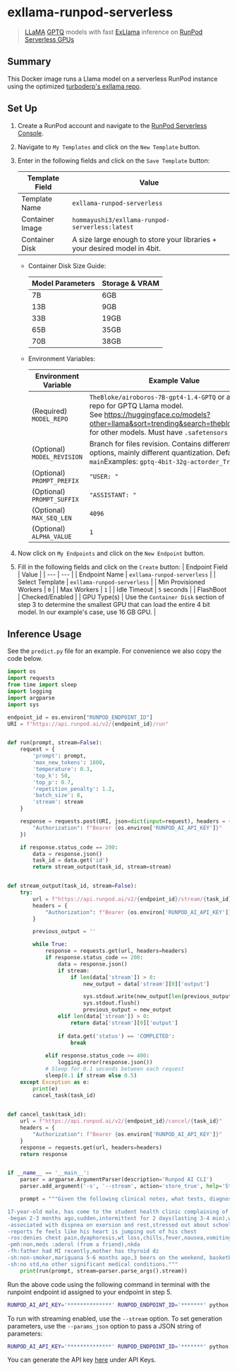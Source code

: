 # exllama-runpod-serverless

> [LLaMA](https://ai.facebook.com/blog/large-language-model-llama-meta-ai/) [GPTQ](https://arxiv.org/abs/2210.17323) models with fast [ExLlama](https://github.com/turboderp/exllama) inference on [RunPod Serverless GPUs](https://www.runpod.io/serverless-gpu)

## Summary
This Docker image runs a Llama model on a serverless RunPod instance using the optimized [turboderp's exllama repo](https://github.com/turboderp/exllama).

## Set Up
1. Create a RunPod account and navigate to the [RunPod Serverless Console](https://www.runpod.io/console/serverless).
2. Navigate to `My Templates` and click on the `New Template` button.
3. Enter in the following fields and click on the `Save Template` button:

    | Template Field  | Value                                                                     |
    |-----------------|---------------------------------------------------------------------------|
    | Template Name   | `exllama-runpod-serverless`                                               |
    | Container Image | `hommayushi3/exllama-runpod-serverless:latest`                            |
    | Container Disk  | A size large enough to store your libraries + your desired model in 4bit. |

    - Container Disk Size Guide:

        | Model Parameters | Storage & VRAM |
        |------------------|----------------|
        | 7B               | 6GB            |
        | 13B              | 9GB            |
        | 33B              | 19GB           |
        | 65B              | 35GB           |
        | 70B              | 38GB           |

    - Environment Variables:

        | Environment Variable        | Example Value                                                                                                                                                                                                           |
        |-----------------------------|-------------------------------------------------------------------------------------------------------------------------------------------------------------------------------------------------------------------------|
        | (Required) `MODEL_REPO`     | `TheBloke/airoboros-7B-gpt4-1.4-GPTQ` or any other repo for GPTQ Llama model.<br/> See https://huggingface.co/models?other=llama&sort=trending&search=thebloke+gptq for other models. Must have `.safetensors` file(s). |
        | (Optional) `MODEL_REVISION` | Branch for files revision. Contains different model options, mainly different quantization. Default: `main`Examples: `gptq-4bit-32g-actorder_True`                                                                      |
        | (Optional) `PROMPT_PREFIX`  | `"USER: "`                                                                                                                                                                                                              |
        | (Optional) `PROMPT_SUFFIX`  | `"ASSISTANT: "`                                                                                                                                                                                                         |
        | (Optional) `MAX_SEQ_LEN`    | `4096`                                                                                                                                                                                                                  |
        | (Optional) `ALPHA_VALUE`    | `1`                                                                                                                                                                                                                     |

4. Now click on `My Endpoints` and click on the `New Endpoint` button.
5. Fill in the following fields and click on the `Create` button:
    | Endpoint Field | Value |
    | --- | --- |
    | Endpoint Name | `exllama-runpod-serverless` |
    | Select Template | `exllama-runpod-serverless` |
    | Min Provisioned Workers | `0` |
    | Max Workers | `1` |
    | Idle Timeout | `5` seconds |
    | FlashBoot | Checked/Enabled |
    | GPU Type(s) | Use the `Container Disk` section of step 3 to determine the smallest GPU that can load the entire 4 bit model. In our example's case, use 16 GB GPU. |

## Inference Usage
See the `predict.py` file for an example. For convenience we also copy the code below.

```py
import os
import requests
from time import sleep
import logging
import argparse
import sys

endpoint_id = os.environ["RUNPOD_ENDPOINT_ID"]
URI = f"https://api.runpod.ai/v2/{endpoint_id}/run"


def run(prompt, stream=False):
    request = {
        'prompt': prompt,
        'max_new_tokens': 1800,
        'temperature': 0.3,
        'top_k': 50,
        'top_p': 0.7,
        'repetition_penalty': 1.2,
        'batch_size': 8,
        'stream': stream
    }

    response = requests.post(URI, json=dict(input=request), headers = {
        "Authorization": f"Bearer {os.environ['RUNPOD_AI_API_KEY']}"
    })

    if response.status_code == 200:
        data = response.json()
        task_id = data.get('id')
        return stream_output(task_id, stream=stream)


def stream_output(task_id, stream=False):
    try:
        url = f"https://api.runpod.ai/v2/{endpoint_id}/stream/{task_id}"
        headers = {
            "Authorization": f"Bearer {os.environ['RUNPOD_AI_API_KEY']}"
        }

        previous_output = ''

        while True:
            response = requests.get(url, headers=headers)
            if response.status_code == 200:
                data = response.json()
                if stream:
                    if len(data['stream']) > 0:
                        new_output = data['stream'][0]['output']

                        sys.stdout.write(new_output[len(previous_output):])
                        sys.stdout.flush()
                        previous_output = new_output
                elif len(data['stream']) > 0:
                    return data['stream'][0]['output']
                
                if data.get('status') == 'COMPLETED':
                    break
                    
            elif response.status_code >= 400:
                logging.error(response.json())
            # Sleep for 0.1 seconds between each request
            sleep(0.1 if stream else 0.5)
    except Exception as e:
        print(e)
        cancel_task(task_id)
    

def cancel_task(task_id):
    url = f"https://api.runpod.ai/v2/{endpoint_id}/cancel/{task_id}"
    headers = {
        "Authorization": f"Bearer {os.environ['RUNPOD_AI_API_KEY']}"
    }
    response = requests.get(url, headers=headers)
    return response


if __name__ == '__main__':
    parser = argparse.ArgumentParser(description='Runpod AI CLI')
    parser.add_argument('-s', '--stream', action='store_true', help='Stream output')

    prompt = """Given the following clinical notes, what tests, diagnoses, and recommendations should the I give? Provide your answer as a detailed report with labeled sections "Diagnostic Tests", "Possible Diagnoses", and "Patient Recommendations".

17-year-old male, has come to the student health clinic complaining of heart pounding. Mr. Cleveland's mother has given verbal consent for a history, physical examination, and treatment
-began 2-3 months ago,sudden,intermittent for 2 days(lasting 3-4 min),worsening,non-allev/aggrav
-associated with dispnea on exersion and rest,stressed out about school
-reports fe feels like his heart is jumping out of his chest
-ros:denies chest pain,dyaphoresis,wt loss,chills,fever,nausea,vomiting,pedal edeam
-pmh:non,meds :aderol (from a friend),nkda
-fh:father had MI recently,mother has thyroid dz
-sh:non-smoker,mariguana 5-6 months ago,3 beers on the weekend, basketball at school
-sh:no std,no other significant medical conditions."""
    print(run(prompt, stream=parser.parse_args().stream))
```

Run the above code using the following command in terminal with the runpoint endpoint id assigned to your endpoint in step 5.
```bash
RUNPOD_AI_API_KEY='**************' RUNPOD_ENDPOINT_ID='*******' python predict.py
```
To run with streaming enabled, use the `--stream` option. To set generation parameters, use the `--params_json` option to pass a JSON string of parameters:
```bash
RUNPOD_AI_API_KEY='**************' RUNPOD_ENDPOINT_ID='*******' python predict.py --stream --params_json '{"temperature": 0.9, "max_new_tokens": 2048}'
```
You can generate the API key [here](https://www.runpod.io/console/serverless/user/settings) under API Keys.
